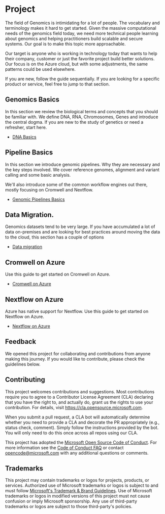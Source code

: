 # Project

The field of Genomics is intimidating for a lot of people. The vocabulary and terminology makes it hard to get started. Given the massive computational needs of the genomics field today, we need more technical people learning about genomics and helping practitioners build scalable and secure systems. Our goal is to make this topic more approachable.

Our target is anyone who is working in technology today that wants to help their company, customer or just the favorite project build better solutions. Our focus is on the Azure cloud, but with some adjustments, the same patterns could be used elsewhere.

If you are new, follow the guide sequentially. If you are looking for a specific product or service, feel free to jump to that section.

## Genomics Basics

In this section we review the biological terms and concepts that you should be familiar with. We define DNA, RNA, Chromosomes, Genes and introduce the central dogma. If you are new to the study of genetics or need a refresher, start here.

- [DNA Basics](./00-Genomics-Basics/dna-basics.md)

## Pipeline Basics

In this section we introduce genomic pipelines. Why they are necessary and the key steps involved. We cover reference genomes, alignment and variant calling and some basic analysis.

We'll also introduce some of the common workflow engines out there, mostly focusing on Cromwell and Nextflow.

- [Genomic Pipelines Basics](./00-Genomics-Basics/pipelines-basics.md)

## Data Migration.

Genomics datasets tend to be very large. If you have accumulated a lot of data on-premises and are looking for best practices around moving the data to the cloud, this section has a couple of options

- [Data migration](./01-Data-Migration/README.md)

## Cromwell on Azure

Use this guide to get started on Cromwell on Azure.

- [Cromwell on Azure](./02-Cromwell-Azure/README.md)

## Nextflow on Azure

Azure has native support for Nextflow. Use this guide to get started on Nextflow on Azure.

- [Nextflow on Azure](./03-Nextflow-Azure/README.md)


## Feedback

We opened this project for collaborating and contributions from anyone making this journey. If you would like to contribute, please check the guidelines below.


## Contributing

This project welcomes contributions and suggestions.  Most contributions require you to agree to a
Contributor License Agreement (CLA) declaring that you have the right to, and actually do, grant us
the rights to use your contribution. For details, visit https://cla.opensource.microsoft.com.

When you submit a pull request, a CLA bot will automatically determine whether you need to provide
a CLA and decorate the PR appropriately (e.g., status check, comment). Simply follow the instructions
provided by the bot. You will only need to do this once across all repos using our CLA.

This project has adopted the [Microsoft Open Source Code of Conduct](https://opensource.microsoft.com/codeofconduct/).
For more information see the [Code of Conduct FAQ](https://opensource.microsoft.com/codeofconduct/faq/) or
contact [opencode@microsoft.com](mailto:opencode@microsoft.com) with any additional questions or comments.

## Trademarks

This project may contain trademarks or logos for projects, products, or services. Authorized use of Microsoft 
trademarks or logos is subject to and must follow 
[Microsoft's Trademark & Brand Guidelines](https://www.microsoft.com/en-us/legal/intellectualproperty/trademarks/usage/general).
Use of Microsoft trademarks or logos in modified versions of this project must not cause confusion or imply Microsoft sponsorship.
Any use of third-party trademarks or logos are subject to those third-party's policies.
